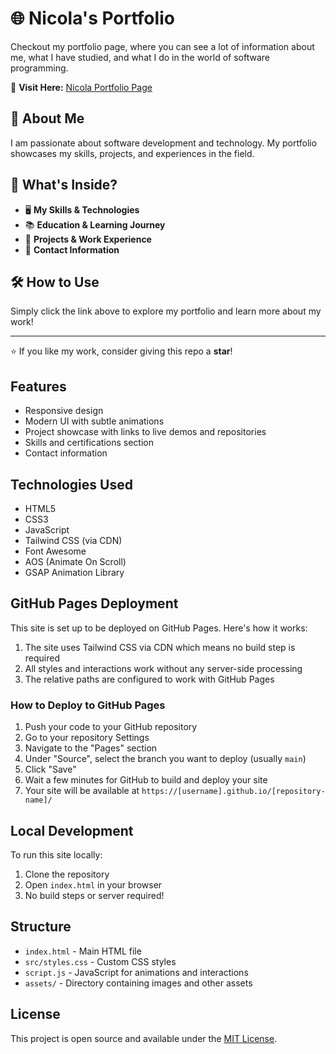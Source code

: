 # 🌐 Nicola's Portfolio

Checkout my portfolio page, where you can see a lot of information about me, what I have studied, and what I do in the world of software programming.

🔗 **Visit Here:** [Nicola Portfolio Page](https://nicola31082005.github.io/Nicola-Portfolio/)

## 🚀 About Me

I am passionate about software development and technology. My portfolio showcases my skills, projects, and experiences in the field.

## 📌 What's Inside?

- 🖥️ **My Skills & Technologies**
- 📚 **Education & Learning Journey**
- 💼 **Projects & Work Experience**
- 📩 **Contact Information**

## 🛠️ How to Use

Simply click the link above to explore my portfolio and learn more about my work!

---

⭐ If you like my work, consider giving this repo a **star**!

## Features

- Responsive design
- Modern UI with subtle animations
- Project showcase with links to live demos and repositories
- Skills and certifications section
- Contact information

## Technologies Used

- HTML5
- CSS3
- JavaScript
- Tailwind CSS (via CDN)
- Font Awesome
- AOS (Animate On Scroll)
- GSAP Animation Library

## GitHub Pages Deployment

This site is set up to be deployed on GitHub Pages. Here's how it works:

1. The site uses Tailwind CSS via CDN which means no build step is required
2. All styles and interactions work without any server-side processing
3. The relative paths are configured to work with GitHub Pages

### How to Deploy to GitHub Pages

1. Push your code to your GitHub repository
2. Go to your repository Settings
3. Navigate to the "Pages" section
4. Under "Source", select the branch you want to deploy (usually `main`)
5. Click "Save"
6. Wait a few minutes for GitHub to build and deploy your site
7. Your site will be available at `https://[username].github.io/[repository-name]/`

## Local Development

To run this site locally:

1. Clone the repository
2. Open `index.html` in your browser
3. No build steps or server required!

## Structure

- `index.html` - Main HTML file
- `src/styles.css` - Custom CSS styles
- `script.js` - JavaScript for animations and interactions
- `assets/` - Directory containing images and other assets

## License

This project is open source and available under the [MIT License](LICENSE).
